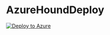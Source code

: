 # AzureHoundDeploy

[![Deploy to Azure](https://aka.ms/deploytoazurebutton)](https://portal.azure.com/#create/Microsoft.Template/uri/https://raw.githubusercontent.com/daviditkin/AzureHound/feature-azure-deployment/deploy/main.json)
